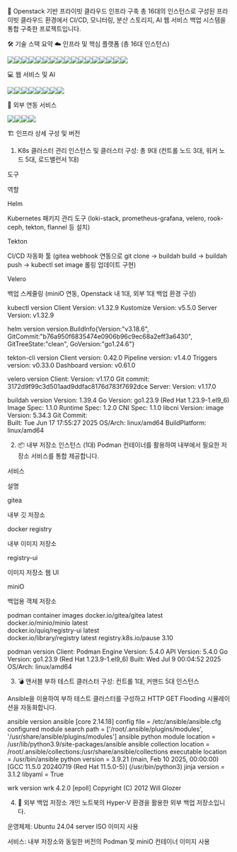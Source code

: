 🚀 Openstack 기반 프라이빗 클라우드 인프라 구축
총 16대의 인스턴스로 구성된 프라이빗 클라우드 환경에서 CI/CD, 모니터링, 분산 스토리지, AI 웹 서비스 백업 시스템을 통합 구축한 프로젝트입니다.

🛠️ 기술 스택 요약
☁️ 인프라 및 핵심 플랫폼 (총 16대 인스턴스)
<div align="left">
<img src="https://www.google.com/search?q=https://img.shields.io/badge/Openstack-F01717%3Fstyle%3Dflat-square%26logo%3Dopenstack%26logoColor%3Dwhite"/><img src="https://www.google.com/search?q=https://img.shields.io/badge/Kubernetes-326CE5%3Fstyle%3Dflat-square%26logo%3Dkubernetes%26logoColor%3Dwhite"/><img src="https://www.google.com/search?q=https://img.shields.io/badge/Helm-0F1689%3Fstyle%3Dflat-square%26logo%3Dhelm%26logoColor%3Dwhite"/><img src="https://www.google.com/search?q=https://img.shields.io/badge/Podman-014451%3Fstyle%3Dflat-square%26logo%3Dpodman%26logoColor%3Dwhite"/><img src="https://www.google.com/search?q=https://img.shields.io/badge/Buildah-326CE5%3Fstyle%3Dflat-square%26logo%3Ddocker%26logoColor%3Dwhite"/><img src="https://www.google.com/search?q=https://img.shields.io/badge/Flannel-F05C33%3Fstyle%3Dflat-square%26logo%3Dkubernetes%26logoColor%3Dwhite"/><img src="https://www.google.com/search?q=https://img.shields.io/badge/HAProxy-FF4F17%3Fstyle%3Dflat-square%26logo%3Dhaproxy%26logoColor%3Dwhite"/><img src="https://www.google.com/search?q=https://img.shields.io/badge/ZeroTier-2391F0%3Fstyle%3Dflat-square%26logo%3Dzerotier%26logoColor%3Dwhite"/><img src="https://www.google.com/search?q=https://img.shields.io/badge/Tekton-319DFF%3Fstyle%3Dflat-square%26logo%3Dtekton%26logoColor%3Dwhite"/><img src="https://www.google.com/search?q=https://img.shields.io/badge/Ansible-EE0000%3Fstyle%3Dflat-square%26logo%3Dansible%26logoColor%3Dwhite"/><img src="https://www.google.com/search?q=https://img.shields.io/badge/wrk-444444%3Fstyle%3Dflat-square%26logo%3Dapache%26logoColor%3Dwhite"/><img src="https://www.google.com/search?q=https://img.shields.io/badge/Prometheus-E6522C%3Fstyle%3Dflat-square%26logo%3Dprometheus%26logoColor%3Dwhite"/><img src="https://www.google.com/search?q=https://img.shields.io/badge/Grafana-F46800%3Fstyle%3Dflat-square%26logo%3Dgrafana%26logoColor%3Dwhite"/><img src="https://www.google.com/search?q=https://img.shields.io/badge/Loki-2D576F%3Fstyle%3Dflat-square%26logo%3Dgrafana%26logoColor%3Dwhite"/><img src="https://www.google.com/search?q=https://img.shields.io/badge/Minio-FF8C00%3Fstyle%3Dflat-square%26logo%3Dminio%26logoColor%3Dwhite"/><img src="https://www.google.com/search?q=https://img.shields.io/badge/Velero-4E9DBC%3Fstyle%3Dflat-square%26logo%3Dkubernetes%26logoColor%3Dwhite"/><img src="https://www.google.com/search?q=https://img.shields.io/badge/Rook/Ceph-5404FF%3Fstyle%3Dflat-square%26logo%3Dceph%26logoColor%3Dwhite"/>
</div>

💻 웹 서비스 및 AI
<div align="left">
<img src="https://www.google.com/search?q=https://img.shields.io/badge/Javascript-F7DF1E%3Fstyle%3Dflat-square%26logo%3Djavascript%26logoColor%3Dblack"/><img src="https://www.google.com/search?q=https://img.shields.io/badge/TailwindCSS-06B6D4%3Fstyle%3Dflat-square%26logo%3Dtailwindcss%26logoColor%3Dwhite"/><img src="https://www.google.com/search?q=https://img.shields.io/badge/Astro-FF5D01%3Fstyle%3Dflat-square%26logo%3Dastro%26logoColor%3Dwhite"/><img src="https://www.google.com/search?q=https://img.shields.io/badge/Python-3776AB%3Fstyle%3Dflat-square%26logo%3Dpython%26logoColor%3Dwhite"/><img src="https://www.google.com/search?q=https://img.shields.io/badge/Scikit--learn-F7931E%3Fstyle%3Dflat-square%26logo%3Dscikit-learn%26logoColor%3Dwhite"/><img src="https://www.google.com/search?q=https://img.shields.io/badge/InsightFace-333333%3Fstyle%3Dflat-square%26logo%3Dtensorflow%26logoColor%3Dwhite"/><img src="https://www.google.com/search?q=https://img.shields.io/badge/FastAPI-009688%3Fstyle%3Dflat-square%26logo%3Dfastapi%26logoColor%3Dwhite"/><img src="https://www.google.com/search?q=https://img.shields.io/badge/ChromaDB-1A8D49%3Fstyle%3Dflat-square%26logo%3Dchroma%26logoColor%3Dwhite"/>
</div>

🔗 외부 연동 서비스
<div align="left">
<img src="https://www.google.com/search?q=https://img.shields.io/badge/Slack-4A154B%3Fstyle%3Dflat-square%26logo%3Dslack%26logoColor%3Dwhite"/><img src="https://www.google.com/search?q=https://img.shields.io/badge/Github-181717%3Fstyle%3Dflat-square%26logo%3Dgithub%26logoColor%3Dwhite"/><img src="https://www.google.com/search?q=https://img.shields.io/badge/Quay.io-D3012A%3Fstyle%3Dflat-square%26logo%3Dredhat%26logoColor%3Dwhite"/><img src="https://www.google.com/search?q=https://img.shields.io/badge/HostingKR-444444%3Fstyle%3Dflat-square%26logo%3Dinternet-archive%26logoColor%3Dwhite"/>
</div>

🏗️ 인프라 상세 구성 및 버전
1. K8s 클러스터 관리 인스턴스 및 클러스터
구성: 총 9대 (컨트롤 노드 3대, 워커 노드 5대, 로드밸런서 1대)

도구

역할

Helm

Kubernetes 패키지 관리 도구 (loki-stack, prometheus-grafana, velero, rook-ceph, tekton, flannel 등 설치)

Tekton

CI/CD 자동화 툴 (gitea webhook 연동으로 git clone -> buildah build -> buildah push -> kubectl set image 롤링 업데이트 구현)

Velero

백업 스케줄링 (miniO 연동, Openstack 내 1대, 외부 1대 백업 환경 구성)

kubectl version
Client Version: v1.32.9
Kustomize Version: v5.5.0
Server Version: v1.32.9

helm version
version.BuildInfo{Version:"v3.18.6", GitCommit:"b76a950f6835474e0906b96c9ec68a2eff3a6430", GitTreeState:"clean", GoVersion:"go1.24.6"}

tekton-cli version
Client version: 0.42.0
Pipeline version: v1.4.0
Triggers version: v0.33.0
Dashboard version: v0.61.0

velero version
Client:
        Version: v1.17.0
        Git commit: 3172d9f99c3d501aad9ddfac8176d783f7692dce
Server:
        Version: v1.17.0

buildah version
Version:        1.39.4
Go Version:     go1.23.9 (Red Hat 1.23.9-1.el9_6)
Image Spec:     1.1.0
Runtime Spec:   1.2.0
CNI Spec:       1.1.0
libcni Version: 
image Version:  5.34.3
Git Commit:     
Built:          Tue Jun 17 17:55:27 2025
OS/Arch:        linux/amd64
BuildPlatform:  linux/amd64

2. 📦 내부 저장소 인스턴스 (1대)
Podman 컨테이너를 활용하여 내부에서 필요한 저장소 서비스를 통합 제공합니다.

서비스

설명

gitea

내부 깃 저장소

docker registry

내부 이미지 저장소

registry-ui

이미지 저장소 웹 UI

miniO

백업용 객체 저장소

podman container images
docker.io/gitea/gitea         latest    
docker.io/minio/minio         latest    
docker.io/quiq/registry-ui    latest    
docker.io/library/registry    latest
registry.k8s.io/pause         3.10

podman version
Client:        Podman Engine
Version:       5.4.0
API Version:   5.4.0
Go Version:    go1.23.9 (Red Hat 1.23.9-1.el9_6)
Built:         Wed Jul  9 00:04:52 2025
OS/Arch:       linux/amd64

3. 💣 앤서블 부하 테스트 클러스터
구성: 컨트롤 1대, 커맨드 5대 인스턴스

Ansible을 이용하여 부하 테스트 클러스터를 구성하고 HTTP GET Flooding 시뮬레이션을 자동화합니다.

ansible version
ansible [core 2.14.18]
  config file = /etc/ansible/ansible.cfg
  configured module search path = ['/root/.ansible/plugins/modules', '/usr/share/ansible/plugins/modules']
  ansible python module location = /usr/lib/python3.9/site-packages/ansible
  ansible collection location = /root/.ansible/collections:/usr/share/ansible/collections
  executable location = /usr/bin/ansible
  python version = 3.9.21 (main, Feb 10 2025, 00:00:00) [GCC 11.5.0 20240719 (Red Hat 11.5.0-5)] (/usr/bin/python3)
  jinja version = 3.1.2
  libyaml = True

wrk version
wrk 4.2.0 [epoll] Copyright (C) 2012 Will Glozer

4. 💾 외부 백업 저장소
개인 노트북의 Hyper-V 환경을 활용한 외부 백업 저장소입니다.

운영체제: Ubuntu 24.04 server ISO 이미지 사용

서비스: 내부 저장소와 동일한 버전의 Podman 및 miniO 컨테이너 이미지 사용
